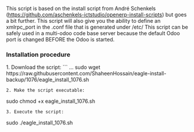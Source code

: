 This script is based on the install script from André Schenkels (https://github.com/aschenkels-ictstudio/openerp-install-scripts)
but goes a bit further. This script will also give you the ability to define an xmlrpc_port in the .conf file that is generated under /etc/
This script can be safely used in a multi-odoo code base server because the default Odoo port is changed BEFORE the Odoo is started.

<h3>Installation procedure</h3>
1. Download the script:
```
...
sudo wget https://raw.githubusercontent.com/ShaheenHossain/eagle-install-backup/1076/eagle_install_1076.sh

```
2. Make the script executable:
```
sudo chmod +x eagle_install_1076.sh
```
3. Execute the script:
```
sudo ./eagle_install_1076.sh
```










